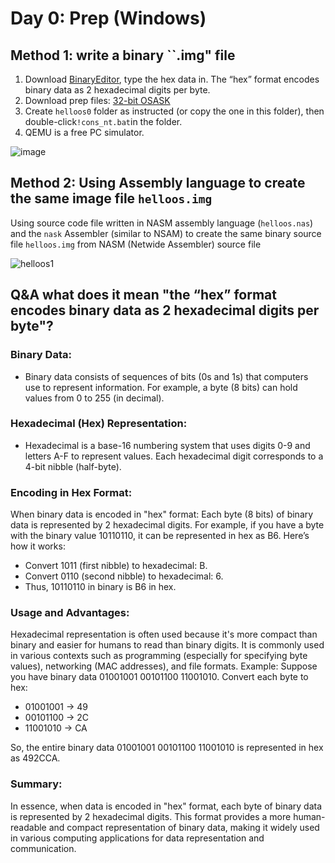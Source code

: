 # Day 0: Prep (Windows)

## Method 1: write a binary ``.img" file

1. Download [BinaryEditor](https://www.vcraft.jp/soft/bz.html), type the hex data in.  The “hex” format encodes binary data as 2 hexadecimal digits per byte. 
2. Download prep files: [32-bit OSASK](http://hrb.osask.jp/)
3. Create ``helloos0`` folder as instructed (or copy the one in this folder), then double-click``!cons_nt.bat``in the folder.
4. QEMU is a free PC simulator.

![image](https://github.com/tianyuan09/self-made-OS/assets/67927023/ca586fd7-87d7-4c96-914c-da76f8d84e6a)

## Method 2:  Using Assembly language to create the same image file ``helloos.img`` 
Using source code file written in NASM assembly language (``helloos.nas``)  and the ``nask`` Assembler (similar to NSAM) to create the same binary source file ``helloos.img`` from NASM (Netwide Assembler) source file 

![helloos1](https://github.com/tianyuan09/self-made-OS/assets/67927023/6428ba02-1af3-4176-901e-1d06d45d0d28)


## Q&A what does it mean "the “hex” format encodes binary data as 2 hexadecimal digits per byte"?

### Binary Data:

* Binary data consists of sequences of bits (0s and 1s) that computers use to represent information. For example, a byte (8 bits) can hold values from 0 to 255 (in decimal).
### Hexadecimal (Hex) Representation:

* Hexadecimal is a base-16 numbering system that uses digits 0-9 and letters A-F to represent values. Each hexadecimal digit corresponds to a 4-bit nibble (half-byte).

### Encoding in Hex Format:

When binary data is encoded in "hex" format:
Each byte (8 bits) of binary data is represented by 2 hexadecimal digits.
For example, if you have a byte with the binary value 10110110, it can be represented in hex as B6.
Here’s how it works:
* Convert 1011 (first nibble) to hexadecimal: B.
* Convert 0110 (second nibble) to hexadecimal: 6.
* Thus, 10110110 in binary is B6 in hex.

### Usage and Advantages:

Hexadecimal representation is often used because it's more compact than binary and easier for humans to read than binary digits.
It is commonly used in various contexts such as programming (especially for specifying byte values), networking (MAC addresses), and file formats.
Example:
Suppose you have binary data 01001001 00101100 11001010.
Convert each byte to hex:
  * 01001001 → 49
  * 00101100 → 2C
  * 11001010 → CA
  
So, the entire binary data 01001001 00101100 11001010 is represented in hex as 492CCA.

### Summary:
In essence, when data is encoded in "hex" format, each byte of binary data is represented by 2 hexadecimal digits. This format provides a more human-readable and compact representation of binary data, making it widely used in various computing applications for data representation and communication.


